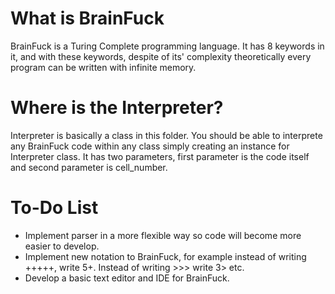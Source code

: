 # What is BrainFuck

BrainFuck is a Turing Complete programming language. It has 8 keywords in it, and with these keywords, despite of its' complexity theoretically every program can be written with infinite memory.

# Where is the Interpreter?

Interpreter is basically a class in this folder. You should be able to interprete any BrainFuck code within any class simply creating an instance for Interpreter class. It has two parameters, first parameter is the code itself and second parameter is cell_number. 

# To-Do List

- Implement parser in a more flexible way so code will become more easier to develop.
- Implement new notation to BrainFuck, for example instead of writing +++++, write 5+. Instead of writing >>> write 3> etc.
- Develop a basic text editor and IDE for BrainFuck.

